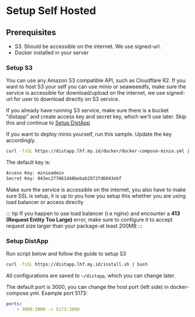 # Setup Self Hosted

## Prerequisites

- S3. Should be accessible on the internet. We use signed-url.
- Docker installed in your server

### Setup S3

You can use any Amazon S3 compatible API, such as Cloudflare R2. If you want to host S3 your self you can use minio or seaweeedfs, make sure the service is accessible for download/upload on the internet, we use signed-url for user to download directly on S3 service.

If you already have running S3 service, make sure there is a bucket "distapp" and create access key and secret key, which we'll use later. Skip this and continue to [Setup DistApp](#setup-distapp)

If you want to deploy minio yourself, run this sample. Update the key accordingly.

```bash
curl -fsSL https://distapp.lhf.my.id/docker/docker-compose-minio.yml | docker compose -f /dev/stdin up -d
```

The default key is:
```bash
Access Key: minioadmin
Secret Key: 043ec277661d48bebab2972fd6043ebf
```

Make sure the service is accessible on the internet, you also have to make sure SSL is setup, it is up to you how you setup this whether you are using load balancer or access directly

::: tip
If you happen to use load balancer (i.e nginx) and encounter a **413 (Request Entity Too Large)** error, make sure to configure it to accept request size larger than your package-at least 200MB
:::

### Setup DistApp

Run script below and follow the guide to setup S3

```bash
curl -fsSL https://distapp.lhf.my.id/install.sh | bash
```

All configurations are saved to `~/distapp`, which you can change later.

The default port is 3000, you can change the host port (left side) in docker-compose.yml. Example port 5173:

```yaml
ports:
    - 3000:3000 -> 5173:3000
```
